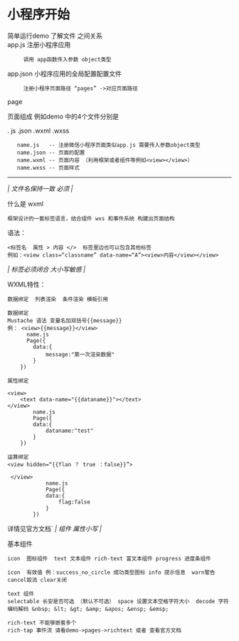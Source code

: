 # 小程序开始  
  
简单运行demo   了解文件 之间关系  
  app.js   注册小程序应用  
  
		 调用 app函数传入参数 object类型  
		 
  app.json 小程序应用的全局配置配置文件  
		 
		 注册小程序页面路径 “pages” ->对应页面路径  

 page    
  
 页面组成 例如demo 中的4个文件分别是
 
 .		js .json .wxml .wxss   
 
       name.js   -- 注册微信小程序页面类似app.js 需要传入参数object类型   
	   name.json -- 页面的配置  
       name.wxml -- 页面内容 （利用框架或者组件等例如<view></view>）     
       name.wxss -- 页面样式               
   ------------------------------------  
  *|  文件名保持一致  必须 |*  
  
  什么是  wxml
 
    框架设计的一套标签语言，结合组件 wxs 和事件系统 构建出页面结构
  
  语法：
    
    <标签名  属性 > 内容 </>  标签里边也可以包含其他标签
    例如：<view class=“classname” data-name=“A”><view>内容</view></view> 
    
  *|  标签必须闭合 大小写敏感 |*  
  
  WXML特性：
  
    数据绑定  列表渲染  条件渲染 模板引用
    
    数据绑定
    Mustache 语法 变量名加双括号{{message}} 
    例： <view>{{message}}</view>
          name.js
          Page({
            data:{
                message:"第一次渲染数据"
            }
        })
        
    属性绑定
    
    <view>
        <text data-name="{{dataname}}"></text>
    </view>
            name.js
            Page({
            data:{
                dataname:"test"
            }
        })
        
    运算绑定
    <view hidden=“{{flan ？ true ：false}}”>
           
     </view>
                name.js
                Page({
                data:{
                    flag:false
                }
            })     
  详情见官方文档`
   *|  组件 属性小写 |*
     
  基本组件 
     
    icon  图标组件  text 文本组件 rich-text 富文本组件 progress 进度条组件
    
    icon  有效值 例：success_no_circle 成功类型图标 info 提示信息  warn警告 cancel取消 clear关闭 
    
    text 组件
    selectable 长安是否可选 （默认不可选） space 设置文本空格字符大小  decode 字符编码解码 &nbsp; &lt; &gt; &amp; &apos; &ensp; &emsp;
    
    rich-text 不能够嵌套多个
    rich-tap 事件流 请看demo->pages->richtext 或者 查看官方文档